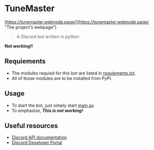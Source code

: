 
# TuneMaster
[https://tunemaster.webnode.page/](https://tunemaster.webnode.page/ "The project's webpage")
> A Discord bot written in python

**Not working!!**

## Requiements
- The modules requied for this bot are listed in [requiements.txt](requirements.txt).
- All of those modules are to be installed from PyPI.

## Usage
- To start the bot, just simply start [main.py](main.py).
- To emphasise, ***This is not working!***

## Useful resources
- [Discord API documentation](https://discordpy.readthedocs.io/en/stable/)
- [Discord Developer Portal](https://discord.com/developers)